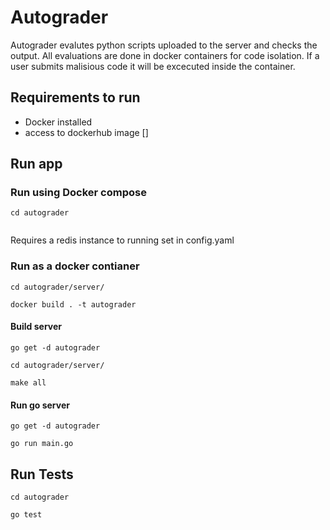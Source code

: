 # Autograder

Autograder evalutes python scripts uploaded to the server and checks the output.
All evaluations are done in docker containers for code isolation.
If a user submits malisious code it will be excecuted inside the container.


## Requirements to run

- Docker installed
- access to dockerhub image []

## Run app

### Run using Docker compose

```
cd autograder


```

Requires a redis instance to running set in config.yaml

### Run as a docker contianer

```
cd autograder/server/

docker build . -t autograder

```


#### Build server

```
go get -d autograder

cd autograder/server/ 

make all
```

#### Run go server

```
go get -d autograder

go run main.go
```

## Run Tests

```
cd autograder

go test
```